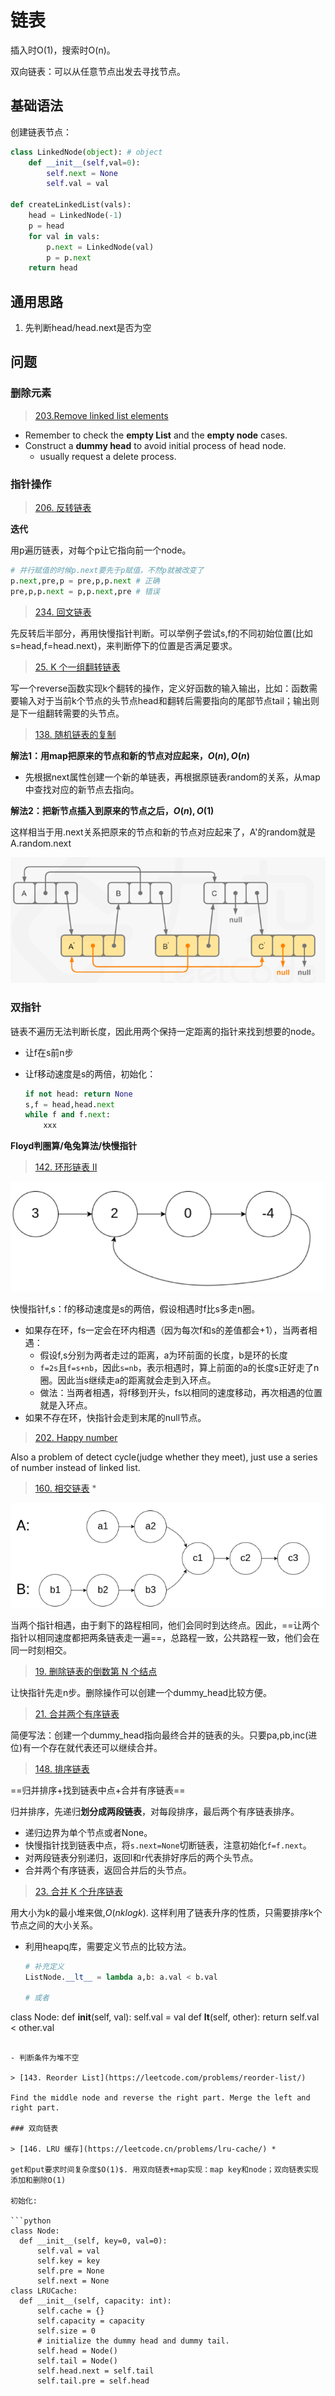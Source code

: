 # 链表

插入时O(1)，搜索时O(n)。

双向链表：可以从任意节点出发去寻找节点。

## 基础语法

创建链表节点：

```python
class LinkedNode(object): # object 
    def __init__(self,val=0):
        self.next = None
        self.val = val

def createLinkedList(vals):
    head = LinkedNode(-1)
    p = head
    for val in vals:
        p.next = LinkedNode(val)
        p = p.next
    return head    
```

## 通用思路

1. 先判断head/head.next是否为空

## 问题

### 删除元素

> [203.Remove linked list elements](https://leetcode.com/problems/remove-linked-list-elements/)

- Remember to check the **empty List** and the **empty node** cases.
- Construct a **dummy head** to avoid initial process of head node.
  - usually request a delete process.

### 指针操作

> [206. 反转链表](https://leetcode.cn/problems/reverse-linked-list/)

**迭代**

用p遍历链表，对每个p让它指向前一个node。

```python
# 并行赋值的时候p.next要先于p赋值，不然p就被改变了
p.next,pre,p = pre,p,p.next # 正确
pre,p,p.next = p,p.next,pre # 错误
```

> [234. 回文链表](https://leetcode.cn/problems/palindrome-linked-list/)

先反转后半部分，再用快慢指针判断。可以举例子尝试s,f的不同初始位置(比如s=head,f=head.next)，来判断停下的位置是否满足要求。

> [25. K 个一组翻转链表](https://leetcode.cn/problems/reverse-nodes-in-k-group/)

写一个reverse函数实现k个翻转的操作，定义好函数的输入输出，比如：函数需要输入对于当前k个节点的头节点head和翻转后需要指向的尾部节点tail；输出则是下一组翻转需要的头节点。

> [138. 随机链表的复制](https://leetcode.cn/problems/copy-list-with-random-pointer/)

**解法1：用map把原来的节点和新的节点对应起来，$O(n),O(n)$**

- 先根据next属性创建一个新的单链表，再根据原链表random的关系，从map中查找对应的新节点去指向。

**解法2：把新节点插入到原来的节点之后，$O(n), O(1)$**

这样相当于用.next关系把原来的节点和新的节点对应起来了，A'的random就是A.random.next

![](../figures/138.png)

### 双指针

链表不遍历无法判断长度，因此用两个保持一定距离的指针来找到想要的node。

- 让f在s前n步

- 让f移动速度是s的两倍，初始化：

  ```python
  if not head: return None
  s,f = head,head.next
  while f and f.next:
      xxx
  ```

**Floyd判圈算/龟兔算法/快慢指针**

> [142. 环形链表 II](https://leetcode.cn/problems/linked-list-cycle-ii/)

![](../figures/142.png)



快慢指针f,s：f的移动速度是s的两倍，假设相遇时f比s多走n圈。

- 如果存在环，fs一定会在环内相遇（因为每次f和s的差值都会+1），当两者相遇：
  - 假设f,s分别为两者走过的距离，a为环前面的长度，b是环的长度
  - `f=2s`且`f=s+nb`，因此`s=nb`，表示相遇时，算上前面的a的长度s正好走了n圈。因此当s继续走a的距离就会走到入环点。
  - 做法：当两者相遇，将f移到开头，fs以相同的速度移动，再次相遇的位置就是入环点。
- 如果不存在环，快指针会走到末尾的null节点。

> [202. Happy number](https://leetcode.cn/problems/happy-number/description/)

Also a problem of detect cycle(judge whether they meet), just use a series of number instead of linked list.

> [160. 相交链表](https://leetcode.cn/problems/intersection-of-two-linked-lists/) *

![](../figures/160.png)



当两个指针相遇，由于剩下的路程相同，他们会同时到达终点。因此，==让两个指针以相同速度都把两条链表走一遍==，总路程一致，公共路程一致，他们会在同一时刻相交。

> [19. 删除链表的倒数第 N 个结点](https://leetcode.cn/problems/remove-nth-node-from-end-of-list/)

让快指针先走n步。删除操作可以创建一个dummy_head比较方便。

> [21. 合并两个有序链表](https://leetcode.cn/problems/merge-two-sorted-lists/)

简便写法：创建一个dummy_head指向最终合并的链表的头。只要pa,pb,inc(进位)有一个存在就代表还可以继续合并。

> [148. 排序链表](https://leetcode.cn/problems/sort-list/)

==归并排序+找到链表中点+合并有序链表==

归并排序，先递归**划分成两段链表**，对每段排序，最后两个有序链表排序。

- 递归边界为单个节点或者None。
- 快慢指针找到链表中点，将`s.next=None`切断链表，注意初始化`f=f.next`。
- 对两段链表分别递归，返回l和r代表排好序后的两个头节点。
- 合并两个有序链表，返回合并后的头节点。

> [23. 合并 K 个升序链表](https://leetcode.cn/problems/merge-k-sorted-lists/)

用大小为k的最小堆来做,$O(nklogk)$. 这样利用了链表升序的性质，只需要排序k个节点之间的大小关系。

- 利用heapq库，需要定义节点的比较方法。

  ```python
  # 补充定义
  ListNode.__lt__ = lambda a,b: a.val < b.val
  
  # 或者
class Node:
    def __init__(self, val):
      self.val = val
    def __lt__(self, other):
      return self.val < other.val
  ```
  
- 判断条件为堆不空

> [143. Reorder List](https://leetcode.com/problems/reorder-list/)

Find the middle node and reverse the right part. Merge the left and right part.

### 双向链表

> [146. LRU 缓存](https://leetcode.cn/problems/lru-cache/) *

get和put要求时间复杂度$O(1)$. 用双向链表+map实现：map key和node；双向链表实现添加和删除O(1)

初始化:

```python
class Node:
    def __init__(self, key=0, val=0):
        self.val = val
        self.key = key
        self.pre = None
        self.next = None
class LRUCache:
    def __init__(self, capacity: int):
        self.cache = {}
        self.capacity = capacity
        self.size = 0
        # initialize the dummy head and dummy tail.
        self.head = Node()
        self.tail = Node()
        self.head.next = self.tail
        self.tail.pre = self.head
```

